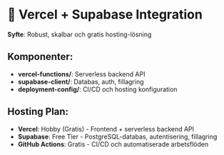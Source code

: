 # 🔵 Vercel + Supabase Integration

**Syfte**: Robust, skalbar och gratis hosting-lösning

## Komponenter:
- **vercel-functions/**: Serverless backend API
- **supabase-client/**: Databas, auth, fillagring
- **deployment-config/**: CI/CD och hosting konfiguration

## Hosting Plan:
- **Vercel**: Hobby (Gratis) - Frontend + serverless backend API
- **Supabase**: Free Tier - PostgreSQL-databas, autentisering, fillagring
- **GitHub Actions**: Gratis - CI/CD och automatiserade arbetsflöden